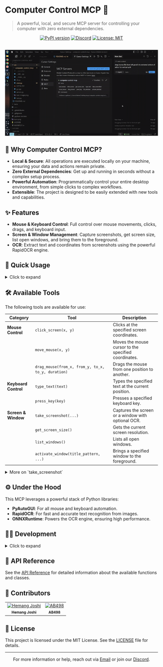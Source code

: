 # Computer Control MCP 🤖

> A powerful, local, and secure MCP server for controlling your computer with zero external dependencies.

<div align="center">
  <a href="https://pypi.org/project/computer-control-mcp"><img src="https://img.shields.io/pypi/v/computer-control-mcp?style=for-the-badge" alt="PyPI version"></a>
  <a href="https://discord.gg/ZeeqSBpjU2"><img src="https://img.shields.io/discord/1095854826786668545?style=for-the-badge" alt="Discord"></a>
  <a href="https://github.com/AB498/computer-control-mcp/blob/main/LICENSE"><img src="https://img.shields.io/github/license/AB498/computer-control-mcp?style=for-the-badge" alt="License: MIT"></a>
</div>

<br>

<p align="center">
  <img src="https://github.com/AB498/computer-control-mcp/blob/main/demonstration.gif?raw=true" alt="MCP Computer Control Demo" width="700"/>
</p>

## 🤔 Why Computer Control MCP?

- **Local & Secure**: All operations are executed locally on your machine, ensuring your data and actions remain private.
- **Zero External Dependencies**: Get up and running in seconds without a complex setup process.
- **Powerful Automation**: Programmatically control your entire desktop environment, from simple clicks to complex workflows.
- **Extensible**: The project is designed to be easily extended with new tools and capabilities.

## ✨ Features

- **Mouse & Keyboard Control**: Full control over mouse movements, clicks, drags, and keyboard input.
- **Screen & Window Management**: Capture screenshots, get screen size, list open windows, and bring them to the foreground.
- **OCR**: Extract text and coordinates from screenshots using the powerful RapidOCR engine.

## 🚀 Quick Usage

<details>
<summary>Click to expand</summary>

### MCP Setup (using `uvx`)

*Note: Running `uvx computer-control-mcp@latest` for the first time will download Python dependencies (~70MB). Subsequent runs are instant.*

```json
{
  "mcpServers": {
    "computer-control-mcp": {
      "command": "uvx",
      "args": ["computer-control-mcp@latest"]
    }
  }
}
```

### Global Install (using `pip`)

```bash
pip install computer-control-mcp
```
Then run the server with:
```bash
computer-control-mcp
```

</details>

## 🛠️ Available Tools

The following tools are available for use:

| Category                | Tool                                                              | Description                                         |
| ----------------------- | ----------------------------------------------------------------- | --------------------------------------------------- |
| **Mouse Control**       | `click_screen(x, y)`                                              | Clicks at the specified screen coordinates.         |
|                         | `move_mouse(x, y)`                                                | Moves the mouse cursor to the specified coordinates.|
|                         | `drag_mouse(from_x, from_y, to_x, to_y, duration)`                | Drags the mouse from one position to another.       |
| **Keyboard Control**    | `type_text(text)`                                                 | Types the specified text at the current position.   |
|                         | `press_key(key)`                                                  | Presses a specified keyboard key.                   |
| **Screen & Window**     | `take_screenshot(...)`                                            | Captures the screen or a window with optional OCR.  |
|                         | `get_screen_size()`                                               | Gets the current screen resolution.                 |
|                         | `list_windows()`                                                  | Lists all open windows.                             |
|                         | `activate_window(title_pattern, ...)`                             | Brings a specified window to the foreground.        |

<details>
<summary>More on `take_screenshot`</summary>

`take_screenshot(title_pattern: str = None, use_regex: bool = False, threshold: int = 60, with_ocr_text_and_coords: bool = False, scale_percent_for_ocr: int = 100, save_to_downloads: bool = False)`

- `title_pattern`: A string to match against window titles. If `None`, the entire screen is captured.
- `use_regex`: If `True`, `title_pattern` is treated as a regular expression.
- `threshold`: The confidence threshold for matching the `title_pattern` (0-100).
- `with_ocr_text_and_coords`: If `True`, OCR is performed on the screenshot to extract text and coordinates.
- `scale_percent_for_ocr`: The percentage to scale the image by before performing OCR.
- `save_to_downloads`: If `True`, the screenshot is saved to your "Downloads" folder.

</details>

## ⚙️ Under the Hood

This MCP leverages a powerful stack of Python libraries:

- **PyAutoGUI**: For all mouse and keyboard automation.
- **RapidOCR**: For fast and accurate text recognition from images.
- **ONNXRuntime**: Powers the OCR engine, ensuring high performance.

## 👨‍💻 Development

<details>
<summary>Click to expand</summary>

### Setting up the Development Environment

```bash
# Clone the repository
git clone https://github.com/AB498/computer-control-mcp.git
cd computer-control-mcp

# Install in development mode
pip install -e .

# Start server
python -m computer_control_mcp.core
```

### Running Tests

```bash
python -m pytest
```
</details>

## 📖 API Reference

See the [API Reference](docs/api.md) for detailed information about the available functions and classes.

## 🤝 Contributors

<table>
  <tr>
    <td align="center">
      <a href="https://github.com/hemangjoshi37a">
        <img src="https://avatars.githubusercontent.com/u/12392345?v=4" width="100px;" alt="Hemang Joshi"/><br />
        <sub><b>Hemang Joshi</b></sub>
      </a>
    </td>
    <td align="center">
      <a href="https://github.com/AB498">
        <img src="https://avatars.githubusercontent.com/u/52972436?v=4" width="100px;" alt="AB498"/><br />
        <sub><b>AB498</b></sub>
      </a>
    </td>
  </tr>
</table>

## 📜 License

This project is licensed under the MIT License. See the [LICENSE](LICENSE) file for details.

---

<div align="center">
  For more information or help, reach out via <a href="mailto:abcd49800@gmail.com">Email</a> or join our <a href="https://discord.gg/ZeeqSBpjU2">Discord</a>.
</div>
